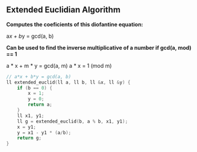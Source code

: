 ## Extended Euclidian Algorithm

**Computes the coeficients of this diofantine equation:**

a*x + b*y = gcd(a, b)

**Can be used to find the inverse multiplicative of a number if gcd(a, mod) == 1**

a * x + m * y = gcd(a, m)
a * x = 1 (mod m)

```cpp
// a*x + b*y = gcd(a, b)
ll extended_euclid(ll a, ll b, ll &x, ll &y) { 
    if (b == 0) {
        x = 1;
        y = 0;
        return a;
    }
    ll x1, y1;
    ll g = extended_euclid(b, a % b, x1, y1);
    x = y1;
    y = x1 - y1 * (a/b);
    return g;
}
```